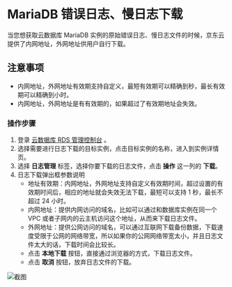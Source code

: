 # MariaDB 错误日志、慢日志下载
当您想获取云数据库 MariaDB 实例的原始错误日志、慢日志文件的时候，京东云提供了内网地址，外网地址供用户自行下载。

## 注意事项
* 内网地址，外网地址有效期支持自定义，最短有效期可以精确到秒，最长有效期可以精确到小时。
* 内网地址，外网地址是有有效期的，如果超过了有效期地址会失效。

### 操作步骤
1. 登录 [云数据库 RDS 管理控制台](https://rds-console.jdcloud.com/database) 。
2. 选择需要进行日志下载的目标实例，点击目标实例的名称，进入到实例详情页。
3. 选择 **日志管理** 标签，选择你要下载的日志文件，点击 **操作** 这一列的 **下载**。
4. 日志下载弹出框参数说明
    * 地址有效期：内网地址，外网地址支持自定义有效期时间，超过设置的有效期时间后，相应的地址就会失效无法下载，最短可以支持 1 秒，最长不超过 24 小时。
    * 内网地址：提供内网访问的域名，比如可以通过和数据库实例在同一个 VPC 或者子网内的云主机访问这个地址，从而来下载日志文件。
    * 外网地址：提供公网访问的域名，可以通过互联网下载备份数据，下载速度受限于公网的网络带宽，所以如果你的公网网络带宽太小，并且日志文件太大的话，下载时间会比较长。
    * 点击 **本地下载** 按钮，直接通过浏览器的方式，下载日志文件。
    * 点击 **取消** 按钮，放弃日志文件的下载。

![截图](../../../../../../image/RDS/log-download.jpg)

